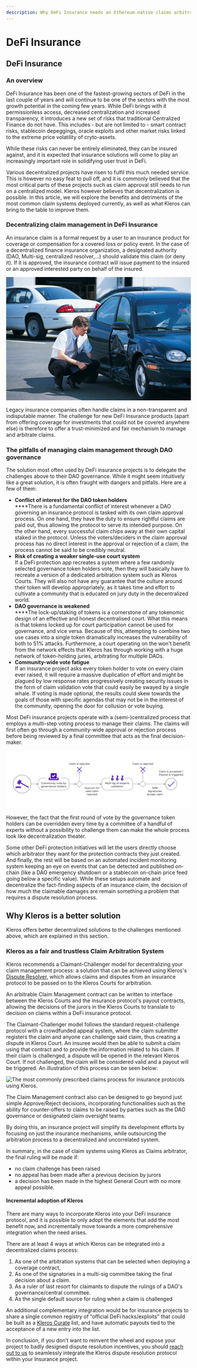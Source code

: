 ```yaml
---
description: Why DeFi Insurance needs an Ethereum-native claims arbitrator
---
```


# DeFi Insurance

## DeFi Insurance

### An overview

DeFi Insurance has been one of the fastest-growing sectors of DeFi in the last couple of years and will continue to be one of the sectors with the most growth potential in the coming few years. While DeFi brings with it permissionless access, decreased centralization and increased transparency, it introduces a new set of risks that traditional Centralized Finance do not have. This includes - but are not limited to - smart contract risks, stablecoin depeggings, oracle exploits and other market risks linked to the extreme price volatility of cryto-assets.

While these risks can never be entirely eliminated, they can be insured against, and it is expected that insurance solutions will come to play an increasingly important role in solidifying user trust in DeFi.

Various decentralized projects have risen to fulfil this much needed service. This is however no easy feat to pull off, and it is commonly believed that the most critical parts of these projects such as claim approval still needs to run on a centralized model. Kleros however believes that decentralization is possible. In this article, we will explore the benefits and detriments of the most common claim systems deployed currently, as well as what Kleros can bring to the table to improve them.

### Decentralizing claim management in DeFi Insurance

An insurance claim is a formal request by a user to an insurance product for coverage or compensation for a covered loss or policy event. In the case of a decentralized finance insurance organization, a designated authority (DAO, Multi-sig, centralized resolver,...) should validate this claim (or deny it). If it is approved, the insurance contract will issue payment to the insured or an approved interested party on behalf of the insured.

![Insurance governance token holder that will see the value of its holdings decrease in case of a hack payout: “I don’t see any damage/hack here, sir.”](../../.gitbook/assets/0.png)

Legacy insurance companies often handle claims in a non-transparent and indisputable manner. The challenge for new DeFi Insurance products (apart from offering coverage for investments that could not be covered anywhere else) is therefore to offer a trust-minimized and fair mechanism to manage and arbitrate claims.

### The pitfalls of managing claim management through DAO governance

The solution most often used by DeFi insurance projects is to delegate the challenges above to their DAO governance. While it might seem intuitively like a great solution, it is often fraught with dangers and pitfalls. Here are a few of them:&#x20;

* **Conflict of interest for the DAO token holders**\
  ****There is a fundamental conflict of interest whenever a DAO governing an insurance protocol is tasked with its own claim approval process. On one hand, they have the duty to ensure rightful claims are paid out, thus allowing the protocol to serve its intended purpose. On the other hand, every successful claim chips away at their own capital staked in the protocol. Unless the voters/deciders in the claim approval process has no direct interest in the approval or rejection of a claim, the process cannot be said to be credibly neutral.
* **Risk of creating a weaker single-use court system**\
  If a DeFi protection app recreates a system where a few randomly selected governance token holders vote, then they will basically have to recreate a version of a dedicated arbitration system such as Kleros Courts. They will also not have any guarantee that the culture around their token will develop appropriately, as it takes time and effort to cultivate a community that is educated on jury duty in the decentralized world.&#x20;
* **DAO governance is weakened**\
  ****The lock-up/staking of tokens is a cornerstone of any tokenomic design of an effective and honest decentralised court. What this means is that tokens locked up for court participation cannot be used for governance, and vice versa. Because of this, attempting to combine two use cases into a single token dramatically increases the vulnerability of both to 51% attacks. Furthermore, a court operating on the won't benefit from the network effects that Kleros has through working with a huge network of token-holding juries, arbitrating for multiple DAOs.
* **Community-wide vote fatigue**\
  If an insurance project asks every token holder to vote on every claim ever raised, it will require a massive duplication of effort and might be plagued by low response rates progressively creating security issues in the form of claim validation vote that could easily be swayed by a single whale. If voting is made optional, the results could skew towards the goals of those with specific agendas that may not be in the interest of the community, opening the door for collusion or vote buying.

Most DeFi insurance projects operate with a (semi-)centralized process that employs a multi-step voting process to manage their claims. The claims will first often go through a community-wide approval or rejection process before being reviewed by a final committee that acts as the final decision-maker.&#x20;

![Common Claim Process Template for DeFi Insurance projects](../../.gitbook/assets/1.png)

However, the fact that the first round of vote by the governance token holders can be overridden every time by a committee of a handful of experts without a possibility to challenge them can make the whole process look like decentralization theater.

Some other DeFi protection initiatives will let the users directly choose which arbitrator they want for the protection contracts they just created. And finally, the rest will be based on an automated incident monitoring system keeping an eye on events that can be detected and published on-chain (like a DAO emergency shutdown or a stablecoin on-chain price feed going below a specific value). While these setups automate and decentralize the fact-finding aspects of an insurance claim, the decision of how much the claimable damages are remain something a problem that requires a dispute resolution process.

## Why Kleros is a better solution

Kleros offers better decentralized solutions to the challenges mentioned above, which are explained in this section.

### Kleros as a fair and trustless Claim Arbitration System

Kleros recommends a Claimant-Challenger model for decentralizing your claim management process: a solution that can be achieved using Kleros's [Dispute Resolver](https://resolve.kleros.io/), which allows claims and disputes from an insurance protocol to be passed on to the Kleros Courts for arbitration.

An arbitrable Claim Management contract can be written to interface between the Kleros Courts and the insurance protocol's payout contracts, allowing the decisions of the jurors in the Kleros Courts to translate to decision on claims within a DeFi insurance protocol.

The Claimant-Challenger model follows the standard request-challenge protocol with a crowdfunded appeal system, where the claim submitter registers the claim and anyone can challenge said claim, thus creating a dispute in Kleros Court. An insuree would then be able to submit a claim using that contract and to provide the information related to his claim. If their claim is challenged, a dispute will be opened in the relevant Kleros Court. If not challenged, the claim will be considered valid and a payout will be triggered. An illustration of this process can be seen below:

![The most commonly prescribed claims process for insurance protocols using Kleros.](../../.gitbook/assets/defi-insurance-project\_1.png)

The Claim Management contract also can be designed to go beyond just simple Approve/Reject decisions, incorporating functionalities such as the ability for counter-offers to claims to be raised by parties such as the DAO governance or designated claim oversight teams.

By doing this, an insurance project will simplify its development efforts by focusing on just the insurance mechanisms, while outsourcing the arbitration process to a decentralized and uncorrelated system.

In summary, in the case of claim systems using Kleros as Claims arbitrator, the final ruling will be made if:

* no claim challenge has been raised
* no appeal has been made after a previous decision by jurors
* a decision has been made in the highest General Court with no more appeal possible.

#### Incremental adoption of Kleros

There are many ways to incorporate Kleros into your DeFi insurance protocol, and it is possible to only adopt the elements that add the most benefit now, and incrementally move towards a more comprehensive integration when the need arises.

There are at least 4 ways at which Kleros can be integrated into a decentralized claims process:

1. As one of the arbitration systems that can be selected when deploying a coverage contract,
2. As one of the signatories in a multi-sig committee taking the final decision about a claim.
3. As a ruler of last resort for claimants to dispute the rulings of a DAO's governance/central committee.
4. As the single default source for ruling when a claim is challenged

An additional complementary integration would be for insurance projects to share a single common registry of “official DeFi hacks/exploits” that could be built as a [Kleros Curate](https://kleros.io/curate/) list, and have automatic payouts tied to the acceptance of a new entry into the list.

In conclusion, if you don’t want to reinvent the wheel and expose your project to badly designed dispute resolution incentives, you should [reach out to us](mailto:contact@kleros.io) to seamlessly integrate the Kleros dispute resolution protocol within your Insurance project.
